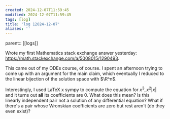 ```yaml
---
created: 2024-12-07T11:59:45
modified: 2024-12-07T11:59:45
tags: [log]
title: 'log 12024-12-07'
aliases: '' 
---
```


parent:: [[logs]]


Wrote my first Mathematics stack exchange answer yesterday: https://math.stackexchange.com/a/5008015/1290493.

This came out of my ODEs course, of course. I spent an afternoon trying to come up with an argument for the main claim, which eventually I reduced to the linear bijection of the solution space with $\R^n$.

Interestingly, I used LaTeX x sympy to compute the equation for $x^3, x^2|x|$ and it turns out **all** its coefficients are $0$. What does this mean? Is this linearly independent pair not a solution of any differential equation? What if there's a pair whose Wronskian coefficients are zero but rest aren't (do they even exist)?


